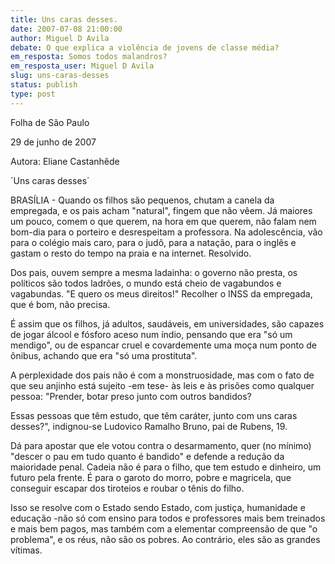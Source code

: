 ```yaml
---
title: Uns caras desses.
date: 2007-07-08 21:00:00
author: Miguel D Avila
debate: O que explica a violência de jovens de classe média?
em_resposta: Somos todos malandros?
em_resposta_user: Miguel D Avila
slug: uns-caras-desses
status: publish 
type: post
---
```


Folha de São Paulo  

29 de junho de 2007  

Autora: Eliane Castanhêde  

  

´Uns caras desses´  

  

BRASÍLIA - Quando os filhos são pequenos, chutam a canela da empregada, e os pais acham "natural", fingem que não vêem. Já maiores um pouco, comem o que querem, na hora em que querem, não falam nem bom-dia para o porteiro e desrespeitam a professora. Na adolescência, vão para o colégio mais caro, para o judô, para a natação, para o inglês e gastam o resto do tempo na praia e na internet. Resolvido.   

Dos pais, ouvem sempre a mesma ladainha: o governo não presta, os políticos são todos ladrões, o mundo está cheio de vagabundos e vagabundas. "E quero os meus direitos!" Recolher o INSS da empregada, que é bom, não precisa.   

É assim que os filhos, já adultos, saudáveis, em universidades, são capazes de jogar álcool e fósforo aceso num índio, pensando que era "só um mendigo", ou de espancar cruel e covardemente uma moça num ponto de ônibus, achando que era "só uma prostituta".   

A perplexidade dos pais não é com a monstruosidade, mas com o fato de que seu anjinho está sujeito -em tese- às leis e às prisões como qualquer pessoa: "Prender, botar preso junto com outros bandidos?   

Essas pessoas que têm estudo, que têm caráter, junto com uns caras desses?", indignou-se Ludovico Ramalho Bruno, pai de Rubens, 19.   

Dá para apostar que ele votou contra o desarmamento, quer (no mínimo) "descer o pau em tudo quanto é bandido" e defende a redução da maioridade penal. Cadeia não é para o filho, que tem estudo e dinheiro, um futuro pela frente. É para o garoto do morro, pobre e magricela, que conseguir escapar dos tiroteios e roubar o tênis do filho.   

Isso se resolve com o Estado sendo Estado, com justiça, humanidade e educação -não só com ensino para todos e professores mais bem treinados e mais bem pagos, mas também com a elementar compreensão de que "o problema", e os réus, não são os pobres. Ao contrário, eles são as grandes vítimas.
